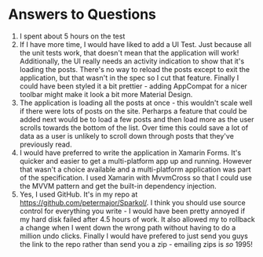 # Answers to Questions

1. I spent about 5 hours on the test
2. If I have more time, I would have liked to add a UI Test. Just because all the unit tests work, that doesn't mean that the application will work! Additionally, the UI really needs an activity indication to show that it's loading the posts. There's no way to reload the posts except to exit the application, but that wasn't in the spec so I cut that feature. Finally I could have been styled it a bit prettier - adding AppCompat for a nicer toolbar might make it look a bit more Material Design.
3. The application is loading all the posts at once - this wouldn't scale well if there were lots of posts on the site. Perharps a feature that could be added next would be to load a few posts and then load more as the user scrolls towards the bottom of the list. Over time this could save a lot of data as a user is unlikely to scroll down through posts that they've previously read.
4. I would have preferred to write the application in Xamarin Forms. It's quicker and easier to get a multi-platform app up and running. However that wasn't a choice available and a multi-platform application was part of the specification. I used Xamarin with MvvmCross so that I could use the MVVM pattern and get the built-in dependency injection.
5. Yes, I used GitHub. It's in my repo at https://github.com/petermajor/Sparkol/. I think you should use source control for everything you write - I would have been pretty annoyed if my hard disk failed after 4.5 hours of work. It also allowed my to rollback a change when I went down the wrong path without having to do a million undo clicks. Finally I would have prefered to just send you guys the link to the repo rather than send you a zip - emailing zips is _so_ 1995!
